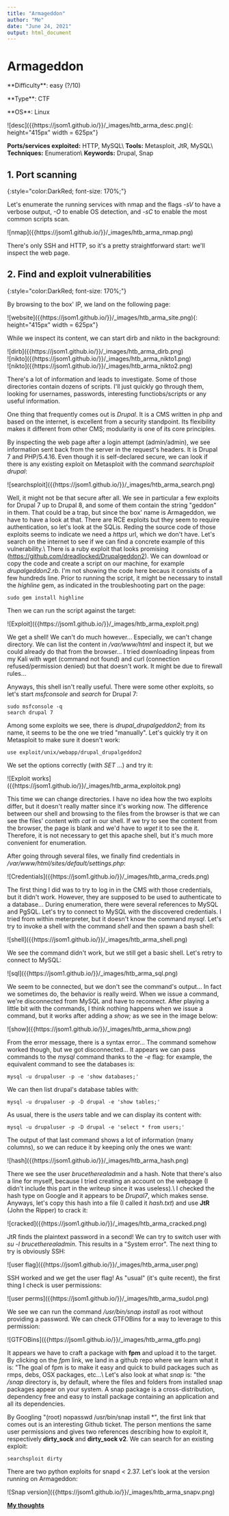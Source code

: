 ```yaml
---
title: "Armageddon"
author: "Me"
date: "June 24, 2021"
output: html_document
---
```


# Armageddon

 <div id="boxinfo">
 <div id="textbox">
 <p class="alignleft">**Difficulty**: easy (?/10)</p>
 <p class="aligncenter">**Type**: CTF</p>
 <p class="alignright">**OS**: Linux</p>
 </div>
 <div style="clear: both;"></div>
 </div> 

<div class="img_container">
![desc]({{https://jsom1.github.io/}}/_images/htb_arma_desc.png){: height="415px" width = 625px"}
</div>

**Ports/services exploited:** HTTP, MySQL\\
**Tools:** Metasploit, JtR, MySQL\\
**Techniques:** Enumeration\\
**Keywords:** Drupal, Snap


## 1. Port scanning
{:style="color:DarkRed; font-size: 170%;"}

Let's enumerate the running services with nmap and the flags *-sV* to have a verbose output, *-O* to enable OS detection, and *-sC* to enable the most common scripts scan.

<div class="img_container">
![nmap]({{https://jsom1.github.io/}}/_images/htb_arma_nmap.png)
</div>

There's only SSH and HTTP, so it's a pretty straightforward start: we'll inspect the web page.

## 2. Find and exploit vulnerabilities
{:style="color:DarkRed; font-size: 170%;"}

By browsing to the box' IP, we land on the following page:

<div class="img_container">
![website]({{https://jsom1.github.io/}}/_images/htb_arma_site.png){: height="415px" width = 625px"}
</div>

While we inspect its content, we can start dirb and nikto in the background:

<div class="img_container">
![dirb]({{https://jsom1.github.io/}}/_images/htb_arma_dirb.png)
</div>

<div class="img_container">
![nikto]({{https://jsom1.github.io/}}/_images/htb_arma_nikto1.png)
</div>

<div class="img_container">
![nikto]({{https://jsom1.github.io/}}/_images/htb_arma_nikto2.png)
</div>

There's a lot of information and leads to investigate. Some of those directories contain dozens of scripts. I'll just quickly go through them, looking for usernames, passwords, interesting functiobs/scripts or any useful information.

One thing that frequently comes out is *Drupal*. It is a CMS written in php and based on the internet, is excellent from a security standpoint. Its flexibility makes it different from other CMS; modularity is one of its core principles. 

By inspecting the web page after a login attempt (admin/admin), we see information sent back from the server in the request's headers. It is Drupal 7 and PHP/5.4.16. Even though it is self-declared secure, we can look if there is any existing exploit on Metasploit with the command *searchsploit drupal*:

<div class="img_container">
![searchsploit]({{https://jsom1.github.io/}}/_images/htb_arma_search.png)
</div>

Well, it might not be that secure after all. We see in particular a few exploits for Drupal 7 up to Drupal 8, and some of them contain the string "geddon" in them. That could be a trap, but since the box' name is Armageddon, we have to have a look at that. There are RCE exploits but they seem to require authentication, so let's look at the SQLis. Reding the source code of those exploits seems to indicate we need a *https* url, which we don't have. Let's search on the internet to see if we can find a concrete example of this vulnerability.\\
There is a ruby exploit that looks promising (https://github.com/dreadlocked/Drupalgeddon2). We can download or copy the code and create a script on our machine, for example *drupalgeddon2.rb*. I'm not showing the code here becaus it consists of a few hundreds line. Prior to running the script, it might be necessary to install the *highline* gem, as indicated in the troubleshooting part on the page:

````
sudo gem install highline
`````

Then we can run the script against the target:

<div class="img_container">
![Exploit]({{https://jsom1.github.io/}}/_images/htb_arma_exploit.png)
</div>

We get a shell! We can't do much however... Especially, we can't change directory. We can list the content in */var/www/html* and inspect it, but we could already do that from the browser... I tried downloading linpeas from my Kali with wget (command not found) and curl (connection refused/permission denied) but that doesn't work. It might be due to firewall rules...

Anyways, this shell isn't really useful. There were some other exploits, so let's start *msfconsole* and *search* for Drupal 7:

````
sudo msfconsole -q
search drupal 7
``````

Among some exploits we see, there is *drupal_drupalgeddon2*; from its name, it seems to be the one we tried "manually". Let's quickly try it on Metasploit to make sure it doesn't work:

````
use exploit/unix/webapp/drupal_drupalgeddon2
`````

We set the options correctly (with *SET* ...) and try it:

<div class="img_container">
![Exploit works]({{https://jsom1.github.io/}}/_images/htb_arma_exploitok.png)
</div>

This time we can change directories. I have no idea how the two exploits differ, but it doesn't really matter since it's working now. The difference between our shell and browsing to the files from the browser is that we can see the files' content with *cat* in our shell. If we try to see the content from the browser, the page is blank and we'd have to *wget* it to see the it. Therefore, it is not necessary to get this apache shell, but it's much more convenient for enumeration.

After going through several files, we finally find credentials in */var/www/html/sites/default/settings.php*:

<div class="img_container">
![Credentials]({{https://jsom1.github.io/}}/_images/htb_arma_creds.png)
</div>

The first thing I did was to try to log in in the CMS with those credentials, but it didn't work. However, they are supposed to be used to authenticate to a database... During enumeration, there were several references to MySQL and PgSQL. Let's try to connect to MySQL with the discovered credentials. I tried from within meterpreter, but it doesn't know the command *mysql*. Let's try to invoke a shell with the command *shell* and then spawn a bash shell:

<div class="img_container">
![shell]({{https://jsom1.github.io/}}/_images/htb_arma_shell.png)
</div>

We see the command didn't work, but we still get a basic shell. Let's retry to connect to MySQL:

<div class="img_container">
![sql]({{https://jsom1.github.io/}}/_images/htb_arma_sql.png)
</div>

We seem to be connected, but we don't see the command's output... In fact we sometimes do, the behavior is really weird. When we issue a command, we're disconnected from MySQL and have to reconnect. After playing a little bit with the commands, I think nothing happens when we issue a command, but it works after adding a *show;* as we see in the image below:

<div class="img_container">
![show]({{https://jsom1.github.io/}}/_images/htb_arma_show.png)
</div>

From the error message, there is a syntax error... The command somehow worked though, but we got disconnected... It appears we can pass commands to the *mysql* command thanks to the *-e* flag: for example, the equivalent command to see the databases is:

````
mysql -u drupaluser -p -e 'show databases;'
````` 

We can then list drupal's database tables with:

````
mysql -u drupaluser -p -D drupal -e 'show tables;'
``````

As usual, there is the *users* table and we can display its content with:

````
mysql -u drupaluser -p -D drupal -e 'select * from users;'
`````

The output of that last command shows a lot of information (many columns), so we can reduce it by keeping only the ones we want:

<div class="img_container">
![hash]({{https://jsom1.github.io/}}/_images/htb_arma_hash.png)
</div>

There we see the user *brucetherealadmin* and a hash. Note that there's also a line for myself, because I tried creating an account on the webpage (I didn't include this part in the writeup since it was useless).\\
I checked the hash type on Google and it appears to be *Drupal7*, which makes sense. Anyways, let's copy this hash into a file (I called it *hash.txt*) and use **JtR** (John the Ripper) to crack it:

<div class="img_container">
![cracked]({{https://jsom1.github.io/}}/_images/htb_arma_cracked.png)
</div>

JtR finds the plaintext password in a second! We can try to switch user with *su -l brucetherealadmin*. This results in a "System error". The next thing to try is obviously SSH:

<div class="img_container">
![user flag]({{https://jsom1.github.io/}}/_images/htb_arma_user.png)
</div>

SSH worked and we get the user flag! As "usual" (it's quite recent), the first thing I check is user permissions:

<div class="img_container">
![user perms]({{https://jsom1.github.io/}}/_images/htb_arma_sudol.png)
</div>

We see we can run the command */usr/bin/snap install* as root without providing a password. We can check GTFOBins for a way to leverage to this permission:

<div class="img_container">
![GTFOBins]({{https://jsom1.github.io/}}/_images/htb_arma_gtfo.png)
</div>

It appears we have to craft a package with **fpm** and upload it to the target. By clicking on the *fpm* link, we land in a github repo where we learn what it is: "The goal of fpm is to make it easy and quick to build packages such as rmps, debs, OSX packages, etc...\\
Let's also look at what *snap* is: "the */snap* directory is, by default, where the files and folders from installed snap packages appear on your system. A snap package is a cross-distribution, dependency free and easy to install package containing an application and all its dependencies.

By Googling "(root) nopasswd /usr/bin/snap install \*", the first link that comes out is an interesting Github ticket. The person mentions the same user permissions and gives two references describing how to exploit it, respectively **dirty_sock** and **dirty_sock v2**. We can search for an existing exploit:

````
searchsploit dirty
`````

There are two python exploits for snapd < 2.37. Let's look at the version running on Armageddon:

<div class="img_container">
![Snap version]({{https://jsom1.github.io/}}/_images/htb_arma_snapv.png)
</div>





<ins>**My thoughts**</ins>
 

 
 
